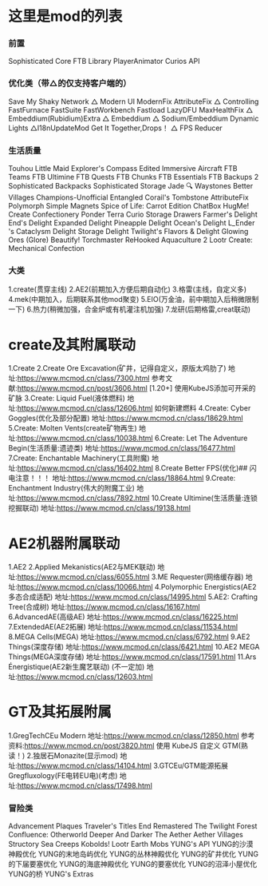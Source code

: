 
# 这里是mod的列表

### 前置
Sophisticated Core
FTB Library
PlayerAnimator
Curios API

### 优化类（带△的仅支持客户端的）
Save My Shaky Network 
△ Modern UI
ModernFix 
AttributeFix
△ Controlling
FastFurnace 
FastSuite 
FastWorkbench 
Fastload 
LazyDFU 
MaxHealthFix 
△ Embeddium(Rubidium)Extra
△ Embeddium
△ Sodium/Embeddium Dynamic Lights
△I18nUpdateMod
Get It Together,Drops！ 
△ FPS Reducer

### 生活质量
Touhou Little Maid
Explorer's Compass Edited
Immersive Aircraft
FTB Teams
FTB Ultimine
FTB Quests
FTB Chunks
FTB Essentials
FTB Backups 2
Sophisticated Backpacks
Sophisticated Storage
Jade 🔍
Waystones
Better Villages
Champions-Unofficial
Entangled
Corail's Tombstone
AttributeFix
Polymorph
Simple Magnets
Spice of Life: Carrot Edition
ChatBox
HugMe!
Create Confectionery
Ponder
Terra Curio
Storage Drawers
Farmer's Delight
End's Delight
Expanded Delight
Pineapple Delight
Ocean's Delight
L_Ender 's Cataclysm Delight
Storage Delight
Twilight's Flavors & Delight
Glowing Ores (Glore)
Beautify!
Torchmaster
ReHooked
Aquaculture 2
Lootr
Create: Mechanical Confection

### 大类
1.create(贯穿主线)
2.AE2(前期加入方便后期自动化)
3.格雷(主线，自定义多)
4.mek(中期加入，后期联系其他mod聚变)
5.EIO(万金油，前中期加入后稍微限制一下)
6.热力(稍微加强，合金炉或有机灌注机加强)
7.龙研(后期格雷,creat联动)
# create及其附属联动
  1.Create
  2.Create Ore Excavation(矿井，记得自定义，原版太鸡肋了)
  地址:https://www.mcmod.cn/class/7300.html
  参考文献:https://www.mcmod.cn/post/3606.html [1.20+] 使用KubeJS添加可开采的矿脉
  3.Create: Liquid Fuel(液体燃料)
  地址:https://www.mcmod.cn/class/12606.html 如何新建燃料
  4.Create: Cyber Goggles(优化及部分配置)
  地址:https://www.mcmod.cn/class/18629.html
  5.Create: Molten Vents(create矿物再生)
  地址:https://www.mcmod.cn/class/10038.html
  6.Create: Let The Adventure Begin(生活质量:遗迹类)
  地址:https://www.mcmod.cn/class/16477.html
  7.Create: Enchantable Machinery(工具附魔)
  地址:https://www.mcmod.cn/class/16402.html
  8.Create Better FPS(优化)## 闪电注意！！！
  地址:https://www.mcmod.cn/class/18864.html
  9.Create: Enchantment Industry(伟大的附魔工业)
  地址:https://www.mcmod.cn/class/7892.html
  10.Create Ultimine(生活质量:连锁挖掘联动)
  地址:https://www.mcmod.cn/class/19138.html

# AE2机器附属联动
  1.AE2
  2.Applied Mekanistics(AE2与MEK联动)
  地址:https://www.mcmod.cn/class/6055.html
  3.ME Requester(网络缓存器)
  地址:https://www.mcmod.cn/class/10066.html
  4.Polymorphic Energistics(AE2多态合成适配)
  地址:https://www.mcmod.cn/class/14995.html
  5.AE2: Crafting Tree(合成树)
  地址:https://www.mcmod.cn/class/16167.html
  6.AdvancedAE(高级AE)
  地址:https://www.mcmod.cn/class/16225.html
  7.ExtendedAE(AE2拓展)
  地址:https://www.mcmod.cn/class/11534.html
  8.MEGA Cells(MEGA)
  地址:https://www.mcmod.cn/class/6792.html
  9.AE2 Things(深度存储)
  地址:https://www.mcmod.cn/class/6421.html
  10.AE2 MEGA Things(MEGA深度存储)
  地址:https://www.mcmod.cn/class/17591.html
  11.Ars Énergistique(AE2新生魔艺联动)       (不一定加)
  地址:https://www.mcmod.cn/class/12603.html

# GT及其拓展附属
  1.GregTechCEu Modern
  地址:https://www.mcmod.cn/class/12850.html
  参考资料:https://www.mcmod.cn/post/3820.html 使用 KubeJS 自定义 GTM(熟读！)
  2.独居石Monazite(显示mod)
  地址:https://www.mcmod.cn/class/14104.html
  3.GTCEu/GTM能源拓展Gregfluxology(FE电转EU电)(考虑)
  地址:https://www.mcmod.cn/class/17498.html
  ### 冒险类

  Advancement Plaques
  Traveler's Titles
  End Remastered
  The Twilight Forest
  Confluence: Otherworld
  Deeper And Darker
  The Aether
  Aether Villages
  Structory
  Sea Creeps
  Kobolds!
  Lootr
  Earth Mobs
  YUNG's API
  YUNG的沙漠神殿优化
  YUNG的末地岛屿优化
  YUNG的丛林神殿优化
  YUNG的矿井优化
  YUNG的下届要塞优化
  YUNG的海底神殿优化
  YUNG的要塞优化
  YUNG的沼泽小屋优化
  YUNG的桥
  YUNG's Extras